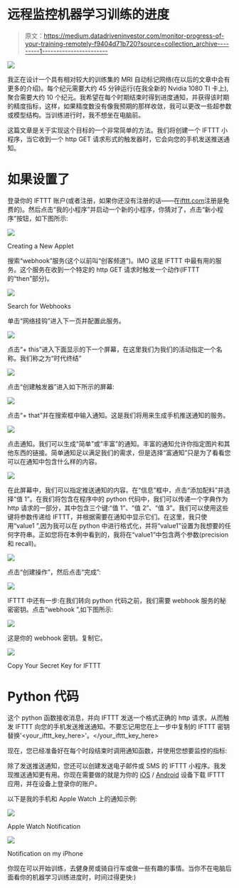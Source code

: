 # 远程监控机器学习训练的进度

> 原文：<https://medium.datadriveninvestor.com/monitor-progress-of-your-training-remotely-f9404d71b720?source=collection_archive---------1----------------------->

![](img/49d9a6282ffda493774947de63b5207b.png)

我正在设计一个具有相对较大的训练集的 MRI 自动标记网络(在以后的文章中会有更多的介绍)。每个纪元需要大约 45 分钟运行(在我全新的 Nvidia 1080 TI 卡上),聚合需要大约 10 个纪元。我希望在每个时期结束时得到进度通知，并获得该时期的精度指标，这样，如果精度数没有像我预期的那样收敛，我可以更改一些超参数或模型结构。当训练进行时，我不想坐在电脑前。

这篇文章是关于实现这个目标的一个非常简单的方法。我们将创建一个 IFTTT 小程序，当它收到一个 http GET 请求形式的触发器时，它会向您的手机发送推送通知。

# 如果设置了

登录你的 IFTTT 账户(或者注册，如果你还没有注册的话——在[ifttt.com](http://ifttt.com)注册是免费的)。然后点击“我的小程序”并启动一个新的小程序，你猜对了，点击“新小程序”按钮，如下图所示:

![](img/a6bd56b2d209284670896af8f1f56328.png)

Creating a New Applet

搜索“webhook”服务(这个以前叫“创客频道”)。IMO 这是 IFTTT 中最有用的服务。这个服务在收到一个特定的 http GET 请求时触发一个动作(IFTTT 的“then”部分)。

![](img/a23ac83e69dd2a1887585f7cae191c5f.png)

Search for Webhooks

单击“网络挂钩”进入下一页并配置此服务。

![](img/36657c0dbf3dd96353de83b955e10193.png)

点击“+ this”进入下面显示的下一个屏幕，在这里我们为我们的活动指定一个名称。我们称之为“时代终结”

![](img/49ff68f094d9902f5da14086e22ee26f.png)

点击“创建触发器”进入如下所示的屏幕:

![](img/e21998be7c1babd819a4d03a2cf28f50.png)

点击“+ that”并在搜索框中输入通知。这是我们将用来生成手机推送通知的服务。

![](img/8eb85b851eb947c08c0a61c4641263ad.png)

点击通知。我们可以生成“简单”或“丰富”的通知。丰富的通知允许你指定图片和其他东西的链接。简单通知足以满足我们的需求，但是选择“富通知”只是为了看看您可以在通知中包含什么样的内容。

![](img/aed7cefd0ed371da984fadd67d56c8c4.png)

在此屏幕中，我们可以指定推送通知的内容。在“信息”框中，点击“添加配料”并选择“值 1”。在我们将包含在程序中的 python 代码中，我们可以传递一个字典作为 http 请求的一部分，其中包含三个键:“值 1”、“值 2”、“值 3”。我们可以使用这些键将参数传递给 IFTTT，并根据需要在通知中显示它们。在这里，我只使用“value1 ”,因为我可以在 python 中进行格式化，并将“value1”设置为我想要的任何字符串。正如您将在本例中看到的，我将在“value1”中包含两个参数(precision 和 recall)。

![](img/7c77b39b098e0bd38626cad124962207.png)

点击“创建操作”，然后点击“完成”:

![](img/9e33b436d9090a3e1ec1d35ab3823fcd.png)

IFTTT 中还有一步:在我们转向 python 代码之前，我们需要 webhook 服务的秘密密钥。点击“webhook ”,如下图所示:

![](img/927e6acbee278773bb0b519bd0f01fb9.png)

这是你的 webhook 密钥。复制它。

![](img/f0c6a2397fdae2f311ccdb7cc96d3094.png)

Copy Your Secret Key for IFTTT

# Python 代码

这个 python 函数接收消息，并向 IFTTT 发送一个格式正确的 http 请求，从而触发 IFTTT 向您的手机发送推送通知。不要忘记用您在上一步中复制的 IFTTT 密钥替换'<your_ifttt_key_here>'。</your_ifttt_key_here>

现在，您已经准备好在每个时段结束时调用通知函数，并使用您想要监控的指标:

除了发送推送通知，您还可以创建发送电子邮件或 SMS 的 IFTTT 小程序。我发现推送通知更有用。你现在需要做的就是为你的 [iOS](https://itunes.apple.com/us/app/ifttt/id660944635?mt=8) / [Android](https://play.google.com/store/apps/details?id=com.ifttt.ifttt&hl=en_US) 设备下载 IFTTT 应用，并在设备上登录你的账户。

以下是我的手机和 Apple Watch 上的通知示例:

![](img/49d9a6282ffda493774947de63b5207b.png)

Apple Watch Notification

![](img/8cda740b2018f6d2998bc5ad379dfe47.png)

Notification on my iPhone

你现在可以开始训练，去健身房或骑自行车或做一些有趣的事情。当你不在电脑后面看你的机器学习训练进度时，时间过得更快:)